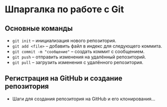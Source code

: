 
# Шпаргалка по работе с Git

## Основные команды
- `git init` – инициализация нового репозитория.
- `git add <file>` – добавить файл в индекс для следующего коммита.
- `git commit -m "сообщение"` – создать коммит с сообщением.
- `git push` – отправить изменения на удалённый репозиторий.
- `git pull` – загрузить изменения с удалённого репозитория.

## Регистрация на GitHub и создание репозитория
- Шаги для создания репозитория на GitHub и его клонирования...
